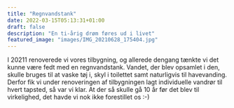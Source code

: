 ```yaml
---
title: "Regnvandstank"
date: 2022-03-15T05:13:31+01:00
draft: false
description: "En ti-årig drøm føres ud i livet"
featured_image: "images/IMG_20210628_175404.jpg"
---
```


I 20211 renoverede vi vores tilbygning, og allerede dengang tænkte vi det kunne være fedt med en regnvandstank. 
Vandet, der blev opsamlet i den, skulle bruges til at vaske tøj i, skyl i toilettet samt naturligvis til havevanding. 
Derfor fik vi under renoveringen af tilbygningen lagt individuelle vandrør til hvert tapsted, så var vi klar.
At der så skulle gå 10 år før det blev til virkelighed, det havde vi nok ikke forestillet os :-)

